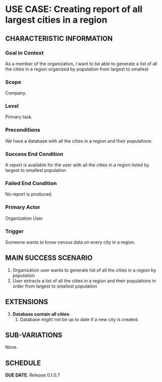 # USE CASE: Creating report of all largest cities in a region

## CHARACTERISTIC INFORMATION

### Goal in Context

As a member of the organization, I want to be able to generate a list of all the cities in a region organized by population from largest to smallest

### Scope

Company.

### Level

Primary task.

### Preconditions

We have a database with all the cities in a region and their populations

### Success End Condition

A report is available for the user with all the cities in a region listed by largest to smallest population

### Failed End Condition

No report is produced.

### Primary Actor

Organization User

### Trigger

Someone wants to know census data on every city in a region.

## MAIN SUCCESS SCENARIO

1. Organization user wants to generate list of all the cities in a region by population
2. User extracts a list of all the cities in a region and their populations in order from largest to smallest population

## EXTENSIONS

3. **Database contain all cities**:
    1. Database might not be up to date if a new city is created.

## SUB-VARIATIONS

None.

## SCHEDULE

**DUE DATE**: Release 0.1.0.7